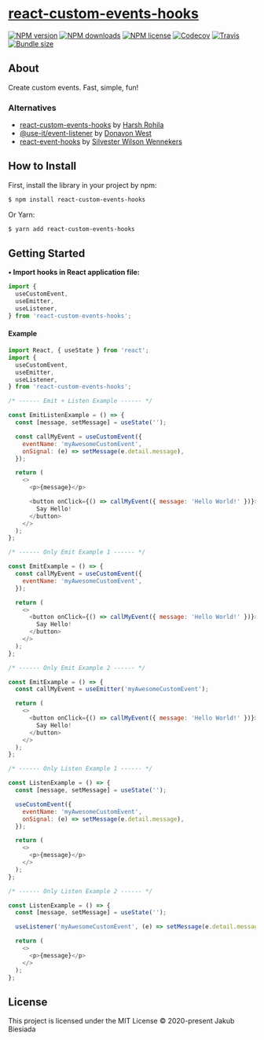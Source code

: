 # [react-custom-events-hooks](https://github.com/cool-hooks/react-custom-events-hooks)

[![NPM version](http://img.shields.io/npm/v/react-custom-events-hooks?style=flat-square)](https://www.npmjs.com/package/react-custom-events-hooks)
[![NPM downloads](http://img.shields.io/npm/dm/react-custom-events-hooks?style=flat-square)](https://www.npmjs.com/package/react-custom-events-hooks)
[![NPM license](https://img.shields.io/npm/l/react-custom-events-hooks?style=flat-square)](https://www.npmjs.com/package/react-custom-events-hooks)
[![Codecov](https://img.shields.io/codecov/c/github/cool-hooks/react-custom-events-hooks?style=flat-square)](https://codecov.io/gh/cool-hooks/react-custom-events-hooks)
[![Travis](https://img.shields.io/travis/cool-hooks/react-custom-events-hooks/master?style=flat-square)](https://travis-ci.org/cool-hooks/react-custom-events-hooks)
[![Bundle size](https://img.shields.io/bundlephobia/min/react-custom-events-hooks?style=flat-square)](https://bundlephobia.com/result?p=react-custom-events-hooks)

## About

Create custom events. Fast, simple, fun!

### Alternatives

- [react-custom-events-hooks](https://github.com/HarshRohila/react-custom-events-hooks) by [Harsh Rohila](https://github.com/HarshRohila)
- [@use-it/event-listener](https://github.com/donavon/use-event-listener) by [Donavon West](https://github.com/donavon)
- [react-event-hooks](https://github.com/Eldorean/react-events-hooks) by [Silvester Wilson Wennekers](https://github.com/Eldorean)

## How to Install

First, install the library in your project by npm:

```sh
$ npm install react-custom-events-hooks
```

Or Yarn:

```sh
$ yarn add react-custom-events-hooks
```

## Getting Started

**• Import hooks in React application file:**

```js
import {
  useCustomEvent,
  useEmitter,
  useListener,
} from 'react-custom-events-hooks';
```

#### Example

```js
import React, { useState } from 'react';
import {
  useCustomEvent,
  useEmitter,
  useListener,
} from 'react-custom-events-hooks';

/* ------ Emit + Listen Example ------ */

const EmitListenExample = () => {
  const [message, setMessage] = useState('');

  const callMyEvent = useCustomEvent({
    eventName: 'myAwesomeCustomEvent',
    onSignal: (e) => setMessage(e.detail.message),
  });

  return (
    <>
      <p>{message}</p>

      <button onClick={() => callMyEvent({ message: 'Hello World!' })}>
        Say Hello!
      </button>
    </>
  );
};

/* ------ Only Emit Example 1 ------ */

const EmitExample = () => {
  const callMyEvent = useCustomEvent({
    eventName: 'myAwesomeCustomEvent',
  });

  return (
    <>
      <button onClick={() => callMyEvent({ message: 'Hello World!' })}>
        Say Hello!
      </button>
    </>
  );
};

/* ------ Only Emit Example 2 ------ */

const EmitExample = () => {
  const callMyEvent = useEmitter('myAwesomeCustomEvent');

  return (
    <>
      <button onClick={() => callMyEvent({ message: 'Hello World!' })}>
        Say Hello!
      </button>
    </>
  );
};

/* ------ Only Listen Example 1 ------ */

const ListenExample = () => {
  const [message, setMessage] = useState('');

  useCustomEvent({
    eventName: 'myAwesomeCustomEvent',
    onSignal: (e) => setMessage(e.detail.message),
  });

  return (
    <>
      <p>{message}</p>
    </>
  );
};

/* ------ Only Listen Example 2 ------ */

const ListenExample = () => {
  const [message, setMessage] = useState('');

  useListener('myAwesomeCustomEvent', (e) => setMessage(e.detail.message));

  return (
    <>
      <p>{message}</p>
    </>
  );
};
```

## License

This project is licensed under the MIT License © 2020-present Jakub Biesiada
